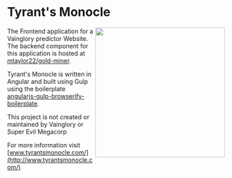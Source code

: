Tyrant's Monocle
=====================================
<img align="right" height="300" src="https://raw.github.com/mtaylor22/Tyrants--Monocle/master/app/images/tyrants-monocle.png">

The Frontend application for a Vainglory predictor Website. The backend component for this application is hosted at [mtaylor22/gold-miner](https://github.com/mtaylor22/gold-miner).

Tyrant's Monocle is written in Angular and built using Gulp using the boilerplate [angularjs-gulp-browserify-boilerplate](https://github.com/jakemmarsh/angularjs-gulp-browserify-boilerplate). 

This project is not created or maintained by Vainglory or Super Evil Megacorp

For more information visit [www.tyrantsmonocle.com/](http://www.tyrantsmonocle.com/)
